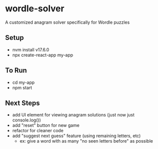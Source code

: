 # wordle-solver
A customized anagram solver specifically for Wordle puzzles

## Setup
- nvm install v17.6.0
- npx create-react-app my-app

## To Run
- cd my-app
- npm start


## Next Steps
- add UI element for viewing anagram solutions (just now just console.log())
- add "reset" button for new game
- refactor for cleaner code
- add "suggest next guess" feature (using remaining letters, etc)
    - ex: give a word with as many "no seen letters before" as possible
